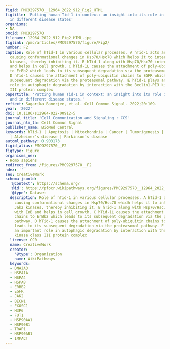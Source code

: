 ```yaml
---
figid: PMC9297570__12964_2022_912_Fig2_HTML
figtitle: 'Putting human Tid-1 in context: an insight into its role in the cell and
  in different disease states'
organisms:
- NA
pmcid: PMC9297570
filename: 12964_2022_912_Fig2_HTML.jpg
figlink: /pmc/articles/PMC9297570/figure/Fig2/
number: F2
caption: Role of hTid-1 in various cellular processes. A hTid-1 acts as a co-chaperone
  causing conformational changes in Hsp70/Hsc70 which helps it to interact with Jak2
  kinases, thereby inhibiting it. B hTid-1 along with Hsp70/Hsc70 interacts with IκB
  and helps in cell growth. C hTid-1L causes the attachment of poly-ubiquitin chains
  to ErBb2 which leads to its subsequent degradation via the proteasomal pathway.
  D hTid-1 causes the attachment of poly-ubiquitin chains to EGFR which leads to its
  subsequent degradation via the proteasomal pathway. E hTid-1 plays an important
  role in autophagic degradation by interaction with the Beclin1-PI3 kinase class
  III protein complex
papertitle: 'Putting human Tid-1 in context: an insight into its role in the cell
  and in different disease states.'
reftext: Sagarika Banerjee, et al. Cell Commun Signal. 2022;20:109.
year: '2022'
doi: 10.1186/s12964-022-00912-5
journal_title: 'Cell Communication and Signaling : CCS'
journal_nlm_ta: Cell Commun Signal
publisher_name: BioMed Central
keywords: hTid-1 | Apoptosis | Mitochondria | Cancer | Tumorigenesis | Cardiac myopathies
  | Alzheimer’s disease | Parkinson’s disease
automl_pathway: 0.903173
figid_alias: PMC9297570__F2
figtype: Figure
organisms_ner:
- Homo sapiens
redirect_from: /figures/PMC9297570__F2
ndex: ''
seo: CreativeWork
schema-jsonld:
  '@context': https://schema.org/
  '@id': https://pfocr.wikipathways.org/figures/PMC9297570__12964_2022_912_Fig2_HTML.html
  '@type': Dataset
  description: Role of hTid-1 in various cellular processes. A hTid-1 acts as a co-chaperone
    causing conformational changes in Hsp70/Hsc70 which helps it to interact with
    Jak2 kinases, thereby inhibiting it. B hTid-1 along with Hsp70/Hsc70 interacts
    with IκB and helps in cell growth. C hTid-1L causes the attachment of poly-ubiquitin
    chains to ErBb2 which leads to its subsequent degradation via the proteasomal
    pathway. D hTid-1 causes the attachment of poly-ubiquitin chains to EGFR which
    leads to its subsequent degradation via the proteasomal pathway. E hTid-1 plays
    an important role in autophagic degradation by interaction with the Beclin1-PI3
    kinase class III protein complex
  license: CC0
  name: CreativeWork
  creator:
    '@type': Organization
    name: WikiPathways
  keywords:
  - DNAJA3
  - HSPA1A
  - HSPA4
  - HSPA8
  - ERBB2
  - EGFR
  - JAK2
  - BECN1
  - EXOSC1
  - H3P6
  - FUT1
  - HSP90AA1
  - HSP90B1
  - TRAP1
  - HSP90AB1
  - IMPACT
---
```

